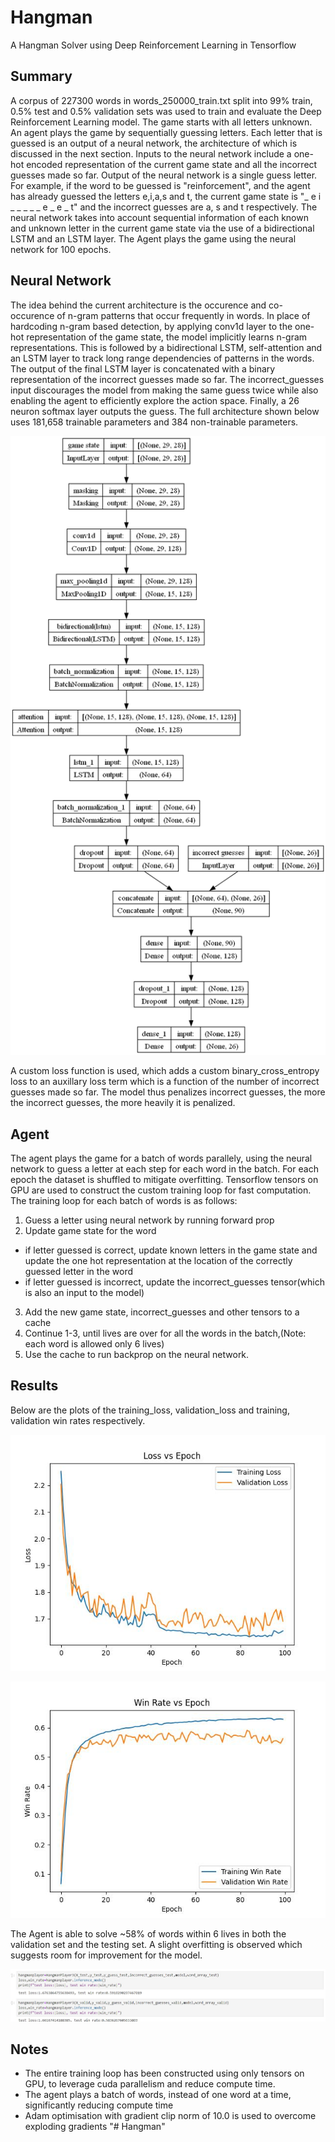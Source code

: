 # Hangman
A Hangman Solver using Deep Reinforcement Learning in Tensorflow

## Summary
A corpus of 227300 words in words_250000_train.txt split into 99% train, 0.5% test and 0.5% validation sets was used to train and evaluate the Deep Reinforcement Learning model. The game starts with all letters unknown. An agent plays the game by sequentially guessing letters. Each letter that is guessed is an output of a neural network, the architecture of which is discussed in the next section. Inputs to the neural network include a one-hot encoded representation of the current game state and all the incorrect guesses made so far. Output of the neural network is a single guess letter. For example, if the word to be guessed is "reinforcement", and the agent has already guessed the letters e,i,a,s and t, the current game state is "_ e i _ _ _ _ _ e _ e _ t" and the incorrect guesses are a, s and t respectively. The neural network takes into account sequential information of each known and unknown letter in the current game state via the use of a bidirectional LSTM and an LSTM layer. The Agent plays the game using the neural network for 100 epochs.

## Neural Network
The idea behind the current architecture is the occurence and co-occurence of n-gram patterns that occur frequently in words. In place of hardcoding n-gram based detection, by applying conv1d layer to the one-hot representation of the game state, the model implicitly learns n-gram representations. This is followed by a bidirectional LSTM, self-attention and an LSTM layer to track long range dependencies of patterns in the words. The output of the final LSTM layer is concatenated with a binary representation of the incorrect guesses made so far. The incorrect_guesses input discourages the model from making the same guess twice while also enabling the agent to efficiently explore the action space.  Finally, a 26 neuron softmax layer outputs the guess. The full architecture shown below uses 181,658 trainable parameters and 384 non-trainable parameters. 

![model](https://github.com/aadittya/Hangman/blob/main/model.png)

A custom loss function is used, which adds a custom binary_cross_entropy loss to an auxillary loss term which is a function of the number of incorrect guesses made so far. The model thus penalizes incorrect guesses, the more the incorrect guesses, the more heavily it is penalized.

## Agent
The agent plays the game for a batch of words parallely, using the neural network to guess a letter at each step for each word in the batch. For each epoch the dataset is shuffled to mitigate overfitting. Tensorflow tensors on GPU are used to construct the custom training loop for fast computation. The training loop for each batch of words is as follows:
1. Guess a letter using neural network by running forward prop
2. Update game state for the word
  - if letter guessed is correct, update known letters in the game state and update the one hot representation at the location of the correctly guessed letter in the word
  - if letter guessed is incorrect, update the incorrect_guesses tensor(which is also an input to the model)
3. Add the new game state, incorrect_guesses and other tensors to a cache
4. Continue 1-3, until lives are over for all the words in the batch,(Note: each word is allowed only 6 lives)
5. Use the cache to run backprop on the neural network. 


## Results
Below are the plots of the training_loss, validation_loss and training, validation win rates respectively. 

![loss_vs_epoch](https://github.com/aadittya/Hangman/blob/main/loss_vs_epoch.jpg)

![win_rate_vs_epoch](https://github.com/aadittya/Hangman/blob/main/win_rate_vs_epoch.jpg)

The Agent is able to solve ~58% of words within 6 lives in both the validation set and the testing set. A slight overfitting is observed which suggests room for improvement for the model.

![test_and_validation_loss_win_rate](https://github.com/aadittya/Hangman/blob/main/test_and_validation_loss_win_rate.jpg)

## Notes
- The entire training loop has been constructed using only tensors on GPU, to leverage cuda parallelism and reduce compute time.
- The agent plays a batch of words, instead of one word at a time, significantly reducing compute time
- Adam optimisation with gradient clip norm of 10.0 is used to overcome exploding gradients
"# Hangman" 
